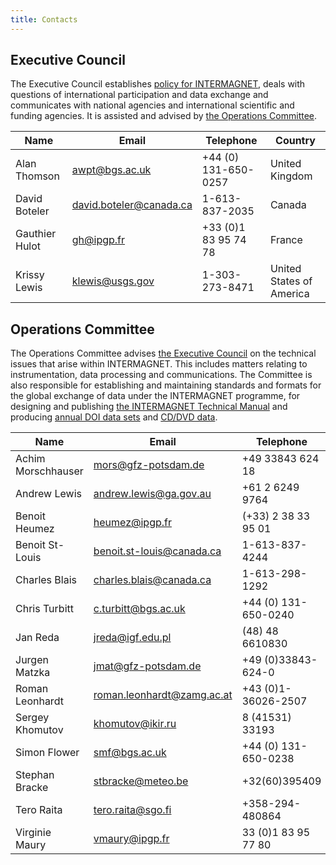 ```yaml
---
title: Contacts
---
```


## Executive Council

The Executive Council establishes [policy for INTERMAGNET](/_includes/index/principles.html), deals with questions of international participation and data exchange and communicates with national agencies and international scientific and funding agencies. It is assisted and advised by [the Operations Committee](#operations-committee).

| Name |  Email | Telephone | Country |
|------|--------|-----------|---------|
| Alan Thomson | awpt@bgs.ac.uk | +44 (0) 131-650-0257 | United Kingdom |
| David Boteler | david.boteler@canada.ca | 1-613-837-2035 | Canada |
| Gauthier Hulot | gh@ipgp.fr | +33 (0)1 83 95 74 78 | France |
| Krissy Lewis | klewis@usgs.gov | 1-303-273-8471 | United States of America |

## Operations Committee

The Operations Committee advises [the Executive Council](#executive-council) on the technical issues that arise within INTERMAGNET. This includes matters relating to instrumentation, data processing and communications. The Committee is also responsible for establishing and maintaining standards and formats for the global exchange of data under the INTERMAGNET programme, for designing and publishing [the INTERMAGNET Technical Manual](/docs/Technical-Manual/technical_manual.pdf) and producing [annual DOI data sets](/data_conditions.md) and [CD/DVD data](http://www.intermagnet.org/data-donnee/cdrom/cddata-eng.php).

| Name |  Email | Telephone | Country |
|------|--------|-----------|---------|
| Achim Morschhauser | mors@gfz-potsdam.de | +49 33843 624 18 | Germany |
| Andrew Lewis | andrew.lewis@ga.gov.au | +61 2 6249 9764 | Australia |
| Benoit Heumez | heumez@ipgp.fr | (+33) 2 38 33 95 01 | France |
| Benoit St-Louis | benoit.st-louis@canada.ca | 1-613-837-4244 | Canada |
| Charles Blais | charles.blais@canada.ca | 1-613-298-1292 | Canada |
| Chris Turbitt | c.turbitt@bgs.ac.uk | +44 (0) 131-650-0240 | United Kingdom |
| Jan Reda | jreda@igf.edu.pl | (48) 48 6610830 | Poland |
| Jurgen Matzka | jmat@gfz-potsdam.de | +49 (0)33843-624-0 | Germany |
| Roman Leonhardt | roman.leonhardt@zamg.ac.at | +43 (0)1-36026-2507 | Austria |
| Sergey Khomutov | khomutov@ikir.ru | 8 (41531) 33193 | Russia |
| Simon Flower | smf@bgs.ac.uk | +44 (0) 131-650-0238 | United Kingdom |
| Stephan Bracke | stbracke@meteo.be | +32(60)395409 | Belgium |
| Tero Raita | tero.raita@sgo.fi | +358-294-480864 | Finland |
| Virginie Maury | vmaury@ipgp.fr | 33 (0)1 83 95 77 80	 | France |

